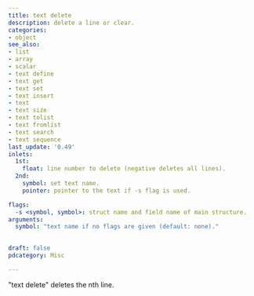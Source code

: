 ```yaml
---
title: text delete
description: delete a line or clear.
categories:
- object
see_also:
- list
- array
- scalar
- text define
- text get
- text set
- text insert
- text
- text size
- text tolist
- text fromlist
- text search
- text sequence
last_update: '0.49'
inlets:
  1st:
    float: line number to delete (negative deletes all lines).
  2nd:
    symbol: set text name.
    pointer: pointer to the text if -s flag is used.

flags:
  -s <symbol, symbol>: struct name and field name of main structure.
arguments:
  symbol: "text name if no flags are given (default: none)."

  
draft: false
pdcategory: Misc

---
```


"text delete" deletes the nth line.
